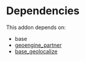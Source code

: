 # Dependencies

This addon depends on:

- base
- [geoengine_partner](https://github.com/bringout/oca-technical)
- [base_geolocalize](https://github.com/bringout/oca-ocb-core/tree/0e11bee18c8c7dd39664f7b81670e02dd0705e48/odoo-bringout-oca-ocb-base_geolocalize)
